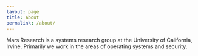 ```yaml
---
layout: page
title: About
permalink: /about/
---
```


Mars Research is a systems research group at the University of California, Irvine. Primarily we work in the areas of operating systems and security. 




